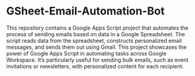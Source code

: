 # GSheet-Email-Automation-Bot
This repository contains a Google Apps Script project that automates the process of sending emails based on data in a Google Spreadsheet. The script reads data from the spreadsheet, constructs personalized email messages, and sends them out using Gmail. This project showcases the power of Google Apps Script in automating tasks across Google Workspace. It’s particularly useful for sending bulk emails, such as event invitations or newsletters, with personalized content for each recipient.
